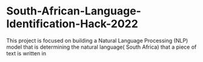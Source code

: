 # South-African-Language-Identification-Hack-2022
This project is focused on building a Natural Language Processing (NLP) model that is determining the natural language( South Africa) that a piece of text is written in
